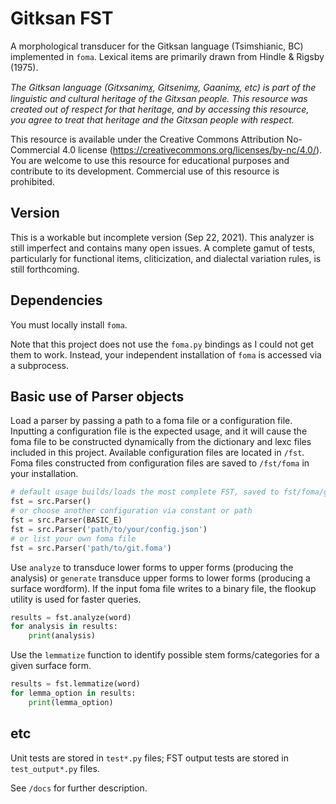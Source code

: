 # Gitksan FST

A morphological transducer for the Gitksan language (Tsimshianic, BC) implemented in `foma`. Lexical items are primarily drawn from Hindle & Rigsby (1975).

*The Gitksan language (Gitxsanimx̲, Gitsenimx̲, Gaanimx̲, etc) is part of the linguistic and cultural heritage of the Gitxsan people. This resource was created out of respect for that heritage, and by accessing this resource, you agree to treat that heritage and the Gitxsan people with respect.*

This resource is available under the Creative Commons Attribution No-Commercial 4.0 license (https://creativecommons.org/licenses/by-nc/4.0/). You are welcome to use this resource for educational purposes and contribute to its development. Commercial use of this resource is prohibited.

## Version

This is a workable but incomplete version (Sep 22, 2021). This analyzer is still imperfect and contains many open issues. A complete gamut of tests, particularly for functional items, cliticization, and dialectal variation rules, is still forthcoming.

## Dependencies

You must locally install `foma`.

Note that this project does not use the `foma.py` bindings as I could not get them to work. Instead, your independent installation of `foma` is accessed via a subprocess.

## Basic use of Parser objects

Load a parser by passing a path to a foma file or a configuration file. Inputting a configuration file is the expected usage, and it will cause the foma file to be constructed dynamically from the dictionary and lexc files included in this project. Available configuration files are located in `/fst`. Foma files constructed from configuration files are saved to `/fst/foma` in your installation.

```python
# default usage builds/loads the most complete FST, saved to fst/foma/git_full_EW.foma
fst = src.Parser()
# or choose another configuration via constant or path
fst = src.Parser(BASIC_E)
fst = src.Parser('path/to/your/config.json')
# or list your own foma file
fst = src.Parser('path/to/git.foma')
```

Use `analyze` to transduce lower forms to upper forms (producing the analysis) or `generate` transduce upper forms to lower forms (producing a surface wordform). If the input foma file writes to a binary file, the flookup utility is used for faster queries.

```python
results = fst.analyze(word)
for analysis in results:
	print(analysis)
```

Use the `lemmatize` function to identify possible stem forms/categories for a given surface form.

```python
results = fst.lemmatize(word)
for lemma_option in results:
	print(lemma_option)
```

## etc

Unit tests are stored in `test*.py` files; FST output tests are stored in `test_output*.py` files.

See `/docs` for further description.
